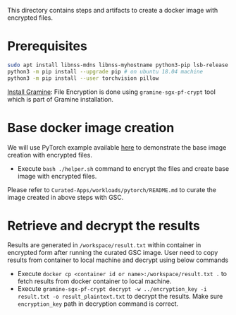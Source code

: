 This directory contains steps and artifacts to create a docker image with encrypted files.

# Prerequisites
  ```sh
  sudo apt install libnss-mdns libnss-myhostname python3-pip lsb-release
  python3 -m pip install --upgrade pip # on ubuntu 18.04 machine
  python3 -m pip install --user torchvision pillow
  ```

  [Install Gramine](https://gramine.readthedocs.io/en/latest/quickstart.html#install-gramine): File Encryption is done using `gramine-sgx-pf-crypt` tool which is part of Gramine installation.

# Base docker image creation

We will use PyTorch example available [here](https://github.com/gramineproject/examples/blob/master/pytorch/)
to demonstrate the base image creation with encrypted files.

- Execute `bash ./helper.sh` command to encrypt the files and create base image with
  encrypted files.

Please refer to `Curated-Apps/workloads/pytorch/README.md` to curate the image created in above
steps with GSC.

# Retrieve and decrypt the results

Results are generated in `/workspace/result.txt` within container in encrypted form after running
the curated GSC image. User need to copy results from container to local machine and decrypt using
below commands

- Execute `docker cp <container id or name>:/workspace/result.txt .` to fetch results from docker
  container to local machine.
- Execute `gramine-sgx-pf-crypt decrypt -w ../encryption_key -i result.txt -o result_plaintext.txt`
  to decrypt the results. Make sure `encryption_key` path in decryption command is correct.
